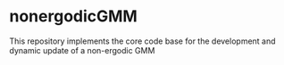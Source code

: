 # nonergodicGMM
This repository implements the core code base for the development and dynamic update of a non-ergodic GMM
